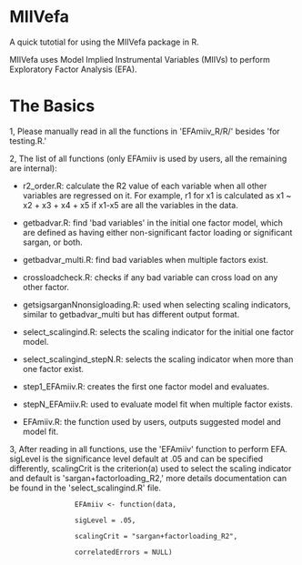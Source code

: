 # MIIVefa

A quick tutotial for using the MIIVefa package in R.

MIIVefa uses Model Implied Instrumental Variables (MIIVs) to perform Exploratory Factor Analysis (EFA). 

# The Basics

1, Please manually read in all the functions in 'EFAmiiv_R/R/' besides 'for testing.R.' 

2, The list of all functions (only EFAmiiv is used by users, all the remaining are internal):

- r2_order.R: calculate the R2 value of each variable when all other variables are regressed on it. For example, r1 for x1 is calculated as x1 ~ x2 + x3 + x4 + x5 if x1-x5 are all the variables in the data.

- getbadvar.R: find 'bad variables' in the initial one factor model, which are defined as having either non-significant factor loading or significant sargan, or both.

- getbadvar_multi.R: find bad variables when multiple factors exist.

- crossloadcheck.R: checks if any bad variable can cross load on any other factor.

- getsigsarganNnonsigloading.R: used when selecting scaling indicators, similar to getbadvar_multi but has different output format.

- select_scalingind.R: selects the scaling indicator for the initial one factor model.

- select_scalingind_stepN.R: selects the scaling indicator when more than one factor exist.

- step1_EFAmiiv.R: creates the first one factor model and evaluates.

- stepN_EFAmiiv.R: used to evaluate model fit when multiple factor exists.

- EFAmiiv.R: the function used by users, outputs suggested model and model fit.

3, After reading in all functions, use the 'EFAmiiv' function to perform EFA. sigLevel is the significance level default at .05 and can be specified differently,
scalingCrit is the criterion(a) used to select the scaling indicator and default is 'sargan+factorloading_R2,' more details documentation can be found in the
'select_scalingind.R' file.

                    EFAmiiv <- function(data,
 
                    sigLevel = .05,
                    
                    scalingCrit = "sargan+factorloading_R2",
                    
                    correlatedErrors = NULL)
                    
             
  

  
